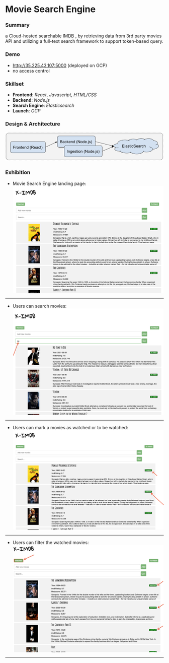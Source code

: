 # Movie Search Engine

### Summary

a Cloud-hosted searchable IMDB , by retrieving data from 3rd party movies API and utilizing a full-text search framework to support token-based query.

### Demo

* http://35.225.43.107:5000 (deployed on GCP)
* no access control

### Skillset

* **Frontend**: *React*, *Javascript*, *HTML/CSS*
* **Backend**: *Node.js*
* **Search Engine**: *Elasticsearch*
* **Launch**: *GCP*

### Design & Architecture

![image](./design/ximdb.png)

### Exhibition

* Movie Search Engine landing page:
![image](./ximdb/landing.png)

---

* Users can search movies:
![image](./ximdb/search.png)

---

* Users can mark a movies as watched or to be watched:
![image](./ximdb/towatch.png)

---

* Users can filter the watched movies:
![image](./ximdb/watched.png)

---
